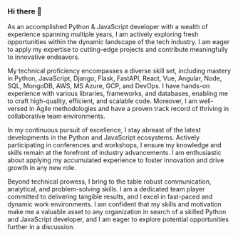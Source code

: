 ### Hi there 👋

As an accomplished Python & JavaScript developer with a wealth of experience spanning multiple years, I am actively exploring fresh opportunities within the dynamic landscape of the tech industry. I am eager to apply my expertise to cutting-edge projects and contribute meaningfully to innovative endeavors.

My technical proficiency encompasses a diverse skill set, including mastery in Python, JavaScript, Django, Flask, FastAPI, React, Vue, Angular, Node, SQL, MongoDB, AWS, MS Azure, GCP, and DevOps. I have hands-on experience with various libraries, frameworks, and databases, enabling me to craft high-quality, efficient, and scalable code. Moreover, I am well-versed in Agile methodologies and have a proven track record of thriving in collaborative team environments.

In my continuous pursuit of excellence, I stay abreast of the latest developments in the Python and JavaScript ecosystems. Actively participating in conferences and workshops, I ensure my knowledge and skills remain at the forefront of industry advancements. I am enthusiastic about applying my accumulated experience to foster innovation and drive growth in any new role.

Beyond technical prowess, I bring to the table robust communication, analytical, and problem-solving skills. I am a dedicated team player committed to delivering tangible results, and I excel in fast-paced and dynamic work environments. I am confident that my skills and motivation make me a valuable asset to any organization in search of a skilled Python and JavaScript developer, and I am eager to explore potential opportunities further in a discussion.

<!--
**lancerboi/lancerboi** is a ✨ _special_ ✨ repository because its `README.md` (this file) appears on your GitHub profile.

Here are some ideas to get you started:

- 🔭 I’m currently working on ...
- 🌱 I’m currently learning ...
- 👯 I’m looking to collaborate on ...
- 🤔 I’m looking for help with ...
- 💬 Ask me about ...
- 📫 How to reach me: ...
- 😄 Pronouns: ...
- ⚡ Fun fact: ...
-->
